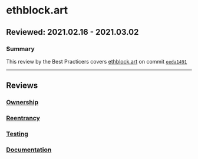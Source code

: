 # ethblock.art
## Reviewed: 2021.02.16 - 2021.03.02

### Summary
This review by the Best Practicers covers [ethblock.art](https://ethblock.art) on commit [`eeda1491`](https://github.com/adrianleb/blockart-contracts/commit/eeda149192144921c4ebbd74efa6d1f2c4e85cd8)

---

## Reviews
### [Ownership](./Ownership.md)
### [Reentrancy](./Reentrancy.md)
### [Testing](./Testing.md)
### [Documentation](./Documentation.md)
